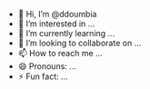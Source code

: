 - 👋 Hi, I’m @ddoumbia
- 👀 I’m interested in ...
- 🌱 I’m currently learning ...
- 💞️ I’m looking to collaborate on ...
- 📫 How to reach me ...
- 😄 Pronouns: ...
- ⚡ Fun fact: ...

<!---
ddoumbia/ddoumbia is a ✨ special ✨ repository because its `README.md` (this file) appears on your GitHub profile.
You can click the Preview link to take a look at your changes.
--->
